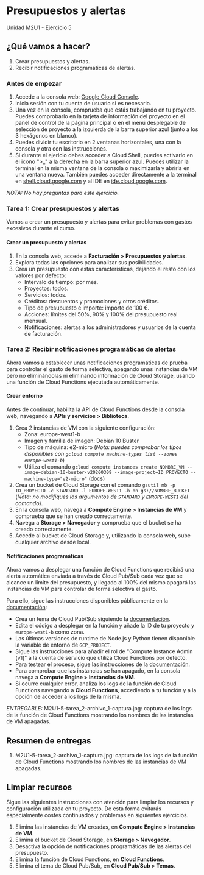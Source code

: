# Presupuestos y alertas
Unidad M2U1 - Ejercicio 5

## ¿Qué vamos a hacer?
1. Crear presupuestos y alertas.
1. Recibir notificaciones programáticas de alertas.

### Antes de empezar
1. Accede a la consola web: [Google Cloud Console](https://console.cloud.google.com).
1. Inicia sesión con tu cuenta de usuario si es necesario.
1. Una vez en la consola, comprueba que estás trabajando en tu proyecto. Puedes comprobarlo en la tarjeta de información del proyecto en el panel de control de la página principal o en el menú desplegable de selección de proyecto a la izquierda de la barra superior azul (junto a los 3 hexágonos en blanco).
1. Puedes dividir tu escritorio en 2 ventanas horizontales, una con la consola y otra con las instrucciones.
1. Si durante el ejericio debes acceder a Cloud Shell, puedes activarlo en el icono ">_" a la derecha en la barra superior azul. Puedes utilizar la terminal en la misma ventana de la consola o maximizarla y abrirla en una ventana nueva. También puedes acceder directamente a la terminal en [shell.cloud.google.com](https://shell.cloud.google.com) y al IDE en [ide.cloud.google.com](https://ide.cloud.google.com/).

*NOTA: No hay preguntas para este ejercicio.*

### Tarea 1: Crear presupuestos y alertas
Vamos a crear un presupuesto y alertas para evitar problemas con gastos excesivos durante el curso.

#### Crear un presupuesto y alertas
1. En la consola web, accede a **Facturación > Presupuestos y alertas**.
1. Explora todas las opciones para analizar sus posibilidades.
1. Crea un presupuesto con estas características, dejando el resto con los valores por defecto:
    - Intervalo de tiempo: por mes.
    - Proyectos: todos.
    - Servicios: todos.
    - Créditos: descuentos y promociones y otros créditos.
    - Tipo de presupuesto e importe: importe de 100 €.
    - Acciones: límites del 50%, 90% y 100% del presupuesto real mensual.
    - Notificaciones: alertas a los administradores y usuarios de la cuenta de facturación.

### Tarea 2: Recibir notificaciones programáticas de alertas
Ahora vamos a establecer unas notificaciones programáticas de prueba para controlar el gasto de forma selectiva, apagando unas instancias de VM pero no eliminándolas ni eliminando información de Cloud Storage, usando una función de Cloud Functions ejecutada automáticamente.

#### Crear entorno
Antes de continuar, habilita la API de Cloud Functions desde la consola web, navegando a **APIs y servicios > Biblioteca**.

1. Crea 2 instancias de VM con la siguiente configuración:
    - Zona: europe-west1-b
    - Imagen y familia de imagen: Debian 10 Buster
    - Tipo de máquina: e2-micro (*Nota: puedes comprobar los tipos disponibles con `gcloud compute machine-types list --zones europe-west1-b`*)
    - Utiliza el comando `gcloud compute instances create NOMBRE_VM --image=debian-10-buster-v20200309 --image-project=ID_PROYECTO --machine-type="e2-micro"` ([docs](https://cloud.google.com/compute/docs/instances/create-start-instance#publicimage))
1. Crea un bucket de Cloud Storage con el comando `gsutil mb -p ID_PROYECTO -c STANDARD -l EUROPE-WEST1 -b on gs://NOMBRE_BUCKET` (*Nota: no modifiques los argumentos de `STANDARD` y `EUROPE-WEST1` del comando*).
1. En la consola web, navega a **Compute Engine > Instancias de VM** y comprueba que se han creado correctamente.
1. Navega a **Storage > Navegador** y comprueba que el bucket se ha creado correctamente.
1. Accede al bucket de Cloud Storage y, utilizando la consola web, sube cualquier archivo desde local.

#### Notificaciones programáticas
Ahora vamos a desplegar una función de Cloud Functions que recibirá una alerta automática enviada a través de Cloud Pub/Sub cada vez que se alcance un límite del presupuesto, y llegado al 100% del mismo apagará las instancias de VM para controlar de forma selectiva el gasto.

Para ello, sigue las instrucciones disponibles públicamente en la [documentación](https://cloud.google.com/billing/docs/how-to/notify#selectively_control_usage):
- Crea un tema de Cloud Pub/Sub siguiendo la [documentación](https://cloud.google.com/billing/docs/how-to/budgets-programmatic-notifications#manage-notifications).
- Edita el código a desplegar en la función y añade la ID de tu proyecto y `europe-west1-b` como zona.
- Las últimas versiones de runtime de Node.js y Python tienen disponible la variable de entorno de `GCP_PROJECT`.
- Sigue las instrucciones para añadir el rol de "Compute Instance Admin (v1)" a la cuenta de servicio que utiliza Cloud Functions por defecto.
- Para testear el proceso, sigue las instrucciones de la [documentación](https://cloud.google.com/billing/docs/how-to/notify#test-your-cloud-function).
- Para comprobar que las instancias se han apagado, en la consola navega a **Compute Engine > Instancias de VM**.
- Si ocurre cualquier error, analiza los logs de la función de Cloud Functions navegando a **Cloud Functions**, accediendo a tu función y a la opción de acceder a los logs de la misma.

*ENTREGABLE:* M2U1-5-tarea_2-archivo_1-captura.jpg: captura de los logs de la función de Cloud Functions mostrando los nombres de las instancias de VM apagadas.

## Resumen de entregas
1. M2U1-5-tarea_2-archivo_1-captura.jpg: captura de los logs de la función de Cloud Functions mostrando los nombres de las instancias de VM apagadas.

## Limpiar recursos
Sigue las siguientes instrucciones con atención para limpiar los recursos y configuración utilizada en tu proyecto. De esta forma evitarás especialmente costes continuados y problemas en siguientes ejercicios.

1. Elimina las instancias de VM creadas, en **Compute Engine > Instancias de VM**.
1. Elimina el bucket de Cloud Storage, en **Storage > Navegador**.
1. Desactiva la opción de notificaciones programáticas de las alertas del presupuesto.
1. Elimina la función de Cloud Functions, en **Cloud Functions**.
1. Elimina el tema de Cloud Pub/Sub, en **Cloud Pub/Sub > Temas**.
